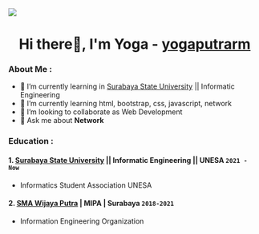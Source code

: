 <a href="https://github.com/antonkomarev/github-profile-views-counter">
    <img src="https://komarev.com/ghpvc/?username=yogaputrarm-github&label=Profile+Views&color=ba0404&style=flat-square">
</a>
<h1 align="center"> Hi there👋, I'm Yoga - <a href="https://github.com/yogaputrarm/">yogaputrarm</a></h1>

### About Me :
- 🔭 I’m currently learning in [Surabaya State University](https://www.unesa.ac.id/) || Informatic Engineering
- 🌱 I’m currently learning html, bootstrap, css, javascript, network
- 👯 I’m looking to collaborate as Web Development 
- 💬 Ask me about **Network**

### Education : 
#### 1. [Surabaya State University](https://www.unesa.ac.id/) || Informatic Engineering || **UNESA `2021 - Now`**
   - Informatics Student Association UNESA
#### 2. [SMA Wijaya Putra](https://wijayaputra.sch.id/sma) | MIPA | **Surabaya `2018-2021`**
   - Information Engineering Organization
<!--
**yogaputrarm/yogaputrarm** is a ✨ _special_ ✨ repository because its `README.md` (this file) appears on your GitHub profile.

Here are some ideas to get you started:

- 🔭 I’m currently working on ...
- 🌱 I’m currently learning ...
- 👯 I’m looking to collaborate on ...
- 🤔 I’m looking for help with ...
- 💬 Ask me about ...
- 📫 How to reach me: ...
- 😄 Pronouns: ...
- ⚡ Fun fact: ...
-->
